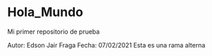 # Hola_Mundo
Mi primer repositorio de prueba

Autor: Edson Jair Fraga
Fecha: 07/02/2021
Esta es una rama alterna
